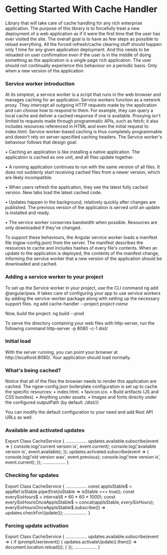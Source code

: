 # Getting Started With Cache Handler
Library that will take care of cache handling for any rich enterprise application. The purpose of this library is to forcefully treat a new deployment of a web application as if it were the first time that the user has ever visited the site. The overall goal is to have as few steps as possible to reload everything.
All the forced refresh/cache clearing stuff should happen only 1 time for any given application deployment. And this needs to be reloaded on user confirmation even if the user is in the middle of doing something as the application is a single page rich application.
The user should not continually experience this behaviour on a periodic basis. Only when a new version of the application

### Service worker introduction
At its simplest, a service worker is a script that runs in the web browser and manages caching for an application.
Service workers function as a network proxy. They intercept all outgoing HTTP requests made by the application and can choose how to respond to them. For example, they can query a local cache and deliver a cached response if one is available. Proxying isn't limited to requests made through programmatic APIs, such as fetch; it also includes resources referenced in HTML and even the initial request to index.html. Service worker-based caching is thus completely programmable and doesn't rely on server-specified caching headers.
The Service worker's behaviour follows that design goal:

•	Caching an application is like installing a native application. The application is cached as one unit, and all files update together.

•	A running application continues to run with the same version of all files. It does not suddenly start receiving cached files from a newer version, which are likely incompatible.

•	When users refresh the application, they see the latest fully cached version. New tabs load the latest cached code.

•	Updates happen in the background, relatively quickly after changes are published. The previous version of the application is served until an update is installed and ready.

•	The service worker conserves bandwidth when possible. Resources are only downloaded if they've changed.

To support these behaviours, the Angular service worker loads a manifest file (ngsw-config.json) from the server. The manifest describes the resources to cache and includes hashes of every file's contents. When an update to the application is deployed, the contents of the manifest change, informing the service worker that a new version of the application should be downloaded and cached.

### Adding a service worker to your project
To set up the Service worker in your project, use the CLI command ng add @angular/pwa. It takes care of configuring your app to use service workers by adding the service-worker package along with setting up the necessary support files.
ng add cache-handler --project *project-name*

Now, build the project:
ng build --prod

To serve the directory containing your web files with http-server, run the following command
http-server -p 8080 -c-1 dist/<project-name> 

### Initial load
With the server running, you can point your browser at http://localhost:8080/. Your application should load normally.

### What's being cached?
Notice that all of the files the browser needs to render this application are cached. The ngsw-config.json boilerplate configuration is set up to cache the specific resources:
•	index.html.
•	favicon.ico.
•	Build artifacts (JS and CSS bundles).
•	Anything under assets.
•	Images and fonts directly under the configured outputPath (by default ./dist/<project-name>/)
  
You can modify the default configuration to your need and add Rest API URLs as well.

### Available and activated updates
Export Class CacheService {
……………..
updates.available.subscribe(event => { console.log('current version is', event.current); console.log('available version is', event.available); }); updates.activated.subscribe(event => { console.log('old version was', event.previous); console.log('new version is', event.current); });
………………
}
### Checking for updates
Export Class CacheService {
……………..
const appIsStable$ = appRef.isStable.pipe(first(isStable => isStable === true)); const everySixHours$ = interval(6 * 60 * 60 * 1000); const everySixHoursOnceAppIsStable$ = concat(appIsStable$, everySixHours$); everySixHoursOnceAppIsStable$.subscribe(() => updates.checkForUpdate());
………………
}
### Forcing update activation
Export Class CacheService {
……………..
updates.available.subscribe(event => { if (promptUser(event)) { updates.activateUpdate().then(() => document.location.reload()); } });
………………
}













